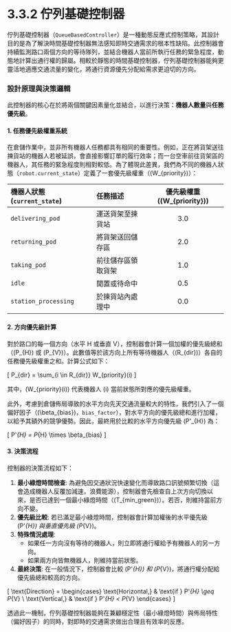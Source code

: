 # 3.3.2 佇列基礎控制器

佇列基礎控制器（`QueueBasedController`）是一種動態反應式控制策略，其設計目的是為了解決時間基礎控制器無法感知即時交通需求的根本性缺陷。此控制器會持續監測路口兩個方向的等待隊列，並結合機器人當前所執行任務的緊急程度，動態地計算出通行權的歸屬。相較於靜態的時間基礎控制器，佇列基礎控制器能夠更靈活地適應交通流量的變化，將通行資源優先分配給需求更迫切的方向。

### 設計原理與決策邏輯

此控制器的核心在於將兩個關鍵因素量化並結合，以進行決策：**機器人數量**與**任務優先級**。

#### 1. 任務優先級權重系統

在倉儲作業中，並非所有機器人任務都具有相同的重要性。例如，正在將貨架送往揀貨站的機器人若被延誤，會直接影響訂單的履行效率；而一台空車前往貨架區的機器人，其任務的緊急程度則相對較低。為了體現此差異，我們為不同的機器人狀態（`robot.current_state`）定義了一套優先級權重（\(W_{priority}\)）：

| 機器人狀態 (`current_state`) | 任務描述 | 優先級權重 (\(W_{priority}\)) |
| :--- | :--- | :---: |
| `delivering_pod` | 運送貨架至揀貨站 | 3.0 |
| `returning_pod` | 將貨架送回儲存區 | 2.0 |
| `taking_pod` | 前往儲存區領取貨架 | 1.0 |
| `idle` | 閒置或待命中 | 0.5 |
| `station_processing` | 於揀貨站內處理中 | 0.0 |

#### 2. 方向優先級計算

對於路口的每一個方向（水平 H 或垂直 V），控制器會計算一個加權的優先級總和（\(P_{H}\) 或 \(P_{V}\)）。此數值等於該方向上所有等待機器人（\(R_{dir}\)）各自的任務優先級權重之和。計算公式如下：

\[
P_{dir} = \sum_{i \in R_{dir}} W_{priority}(i)
\]

其中，\(W_{priority}(i)\) 代表機器人 \(i\) 當前狀態所對應的優先級權重。

此外，考慮到倉儲佈局導致的水平方向先天交通流量較大的特性，我們引入了一個偏好因子（\(\beta_{bias}\)，`bias_factor`），對水平方向的優先級總和進行加權，以給予其額外的競爭優勢。因此，最終用於比較的水平方向優先級 \(P'_{H}\) 為：

\[
P'_{H} = P_{H} \times \beta_{bias}
\]

#### 3. 決策流程

控制器的決策流程如下：
1.  **最小綠燈時間檢查**: 為避免因交通狀況快速變化而導致路口訊號頻繁切換（這會造成機器人反覆加減速，浪費能源），控制器會先檢查自上次方向切換以來，是否已達到一個最小綠燈時間（\(T_{min\_green}\)）。若否，則維持當前方向不變。
2.  **優先級比較**: 若已滿足最小綠燈時間，控制器會計算加權後的水平優先級 \(P'_{H}\) 與垂直優先級 \(P_{V}\)。
3.  **特殊情況處理**:
    - 如果任一方向沒有等待的機器人，則立即將通行權給予有機器人的另一方向。
    - 如果兩方向皆無機器人，則維持當前狀態。
4.  **最終決策**: 在一般情況下，控制器會比較 \(P'_{H}\) 和 \(P_{V}\)，將通行權分配給優先級總和較高的方向。

\[
\text{Direction} = 
\begin{cases} 
\text{Horizontal,} & \text{if } P'_{H} \geq P_{V} \\
\text{Vertical,} & \text{if } P'_{H} < P_{V}
\end{cases}
\]

透過此一機制，佇列基礎控制器能夠在兼顧穩定性（最小綠燈時間）與佈局特性（偏好因子）的同時，對即時的交通需求做出合理且有效率的反應。
